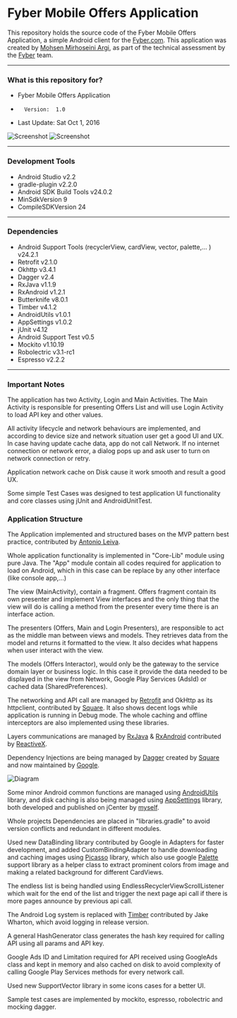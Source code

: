 Fyber Mobile Offers Application
===============================

This repository holds the source code of the Fyber Mobile Offers Application, a simple Android client for the [Fyber.com](http://fyber.com).
This application was created by [Mohsen Mirhoseini Argi](http://mirhoseini.com), as part of the technical assessment by the [Fyber](http://fyber.com) team.

--------------------
### What is this repository for? ###

* Fyber Mobile Offers Application
*       Version:  1.0
* Last Update: Sat Oct 1, 2016

![Screenshot](screenshot1.png)
![Screenshot](screenshot2.png)

--------------------
### Development Tools ###

* Android Studio v2.2
* gradle-plugin v2.2.0
* Android SDK Build Tools v24.0.2
* MinSdkVersion 9
* CompileSDKVersion 24

--------------------
### Dependencies ###

* Android Support Tools (recyclerView, cardView, vector, palette,... ) v24.2.1
* Retrofit v2.1.0
* Okhttp v3.4.1
* Dagger v2.4
* RxJava v1.1.9
* RxAndroid v1.2.1
* Butterknife v8.0.1
* Timber v4.1.2
* AndroidUtils v1.0.1
* AppSettings v1.0.2
* jUnit v4.12
* Android Support Test v0.5
* Mockito v1.10.19
* Robolectric v3.1-rc1
* Espresso v2.2.2

--------------------
### Important Notes ###

The application has two Activity, Login and Main Activities. The Main Activity is responsible for presenting Offers List and will use Login Activity to load API key and other values.

All activity lifecycle and network behaviours are implemented, and according to device size and network situation user get a good UI and UX. In case having update cache data, app do not call Network. If no internet connection or network error, a dialog pops up and ask user to turn on network connection or retry.

Application network cache on Disk cause it work smooth and result a good UX.

Some simple Test Cases was designed to test application UI functionality and core classes using jUnit and AndroidUnitTest.

### Application Structure ###

The Application implemented and structured bases on the MVP pattern best practice, contributed by [Antonio Leiva](http://antonioleiva.com/mvp-android/).

Whole application functionality is implemented in "Core-Lib" module using pure Java. The "App" module contain all codes required for application to load on Android, which in this case can be replace by any other interface (like console app,...)

The view (MainActivity), contain a fragment. Offers fragment contain its own presenter and implement View interfaces and the only thing that the view will do is calling a method from the presenter every time there is an interface action.

The presenters (Offers, Main and Login Presenters), are responsible to act as the middle man between views and models. They retrieves data from the model and returns it formatted to the view. It also decides what happens when user interact with the view.

The models (Offers Interactor), would only be the gateway to the service domain layer or business logic. In this case it provide the data needed to be displayed in the view from Network, Google Play Services (AdsId) or cached data (SharedPreferences).

The networking and API call are managed by [Retrofit](http://square.github.io/retrofit/) and OkHttp as its httpclient, contributed by [Square](http://square.github.io). It also shows decent logs while application is running in Debug mode. The whole caching and offline interceptors are also implemented using these libraries. 

Layers communications are managed by [RxJava](https://github.com/ReactiveX/RxJava) & [RxAndroid](https://github.com/ReactiveX/RxAndroid) contributed by [ReactiveX](http://reactivex.io).

Dependency Injections are being managed by [Dagger](https://github.com/google/dagger) created by [Square](http://square.github.io) and now maintained by [Google](http://google.github.io/dagger/).

![Diagram](diagram.png)

Some minor Android common functions are managed using [AndroidUtils](https://github.com/mmirhoseini/android_utils) library, and disk caching is also being managed using [AppSettings](https://github.com/mmirhoseini/app_settings) library, both developed and published on jCenter by [myself](http://mirhoseini.com).

Whole projects Dependencies are placed in "libraries.gradle" to avoid version conflicts and redundant in different modules.

Used new DataBinding library contributed by Google in Adapters for faster development, and added CustomBindingAdapter to handle downloading and caching images using [Picasso](http://square.github.io/picasso/) library, which also use google [Palette](https://developer.android.com/topic/libraries/support-library/features.html#v7-palette) support library as a helper class to extract prominent colors from image and making a related background for different CardViews.

The endless list is being handled using EndlessRecyclerViewScrollListener which wait for the end of the list and trigger the next page api call if there is more pages announce by previous api call.

The Android Log system is replaced with [Timber](https://github.com/JakeWharton/timber) contributed by Jake Wharton, which avoid logging in release version.

A general HashGenerator class generates the hash key required for calling API using all params and API key.

Google Ads ID and Limitation required for API received using GoogleAds class and kept in memory and also cached on disk to avoid complexity of calling Google Play Services methods for every network call.

Used new SupportVector library in some icons cases for a better UI.

Sample test cases are implemented by mockito, espresso, robolectric and mocking dagger.